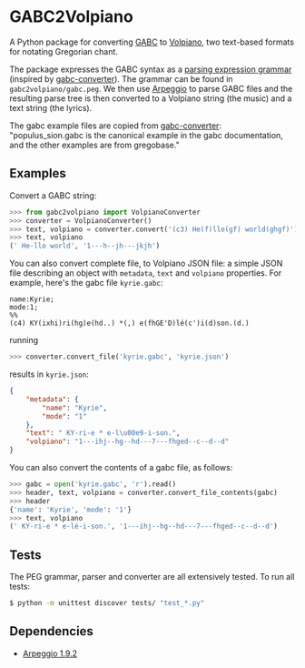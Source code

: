 GABC2Volpiano
=============

A Python package for converting 
[GABC](http://gregorio-project.github.io/gabc/index.html) 
to [Volpiano](http://www.fawe.de/volpiano/), two text-based formats for 
notating Gregorian chant.

The package expresses the GABC syntax as a [parsing expression grammar](
https://en.wikipedia.org/wiki/Parsing_expression_grammar)
(inspired by [gabc-converter](https://github.com/saybaar/gabc-converter)).
The grammar can be found in `gabc2volpiano/gabc.peg`. We then use 
[Arpeggio](http://textx.github.io/Arpeggio) to parse GABC files and the 
resulting parse tree is then converted to a Volpiano string (the music) and 
a text string (the lyrics). 

The gabc example files are copied from 
[gabc-converter](https://github.com/saybaar/gabc-converter): 
"populus_sion.gabc is the canonical example in the gabc documentation, 
and the other examples are from gregobase."

Examples
--------

Convert a GABC string:

```python
>>> from gabc2volpiano import VolpianoConverter
>>> converter = VolpianoConverter()
>>> text, volpiano = converter.convert('(c3) He(f)llo(gf) world(ghgf)')
>>> text, volpiano
(' He-llo world', '1---h--jh---jkjh')
```

You can also convert complete file, to Volpiano JSON file: a simple
JSON file describing an object with `metadata`, `text` and `volpiano`
properties. For example, here's the gabc file `kyrie.gabc`:

```gabc
name:Kyrie;
mode:1;
%%
(c4) KY(ixhi)ri(hg)e(hd..) *(,) e(fhGE'D)lé(c')i(d)son.(d.)
``` 

running

```python
>>> converter.convert_file('kyrie.gabc', 'kyrie.json')
```

results in `kyrie.json`:

```json
{
    "metadata": {
        "name": "Kyrie",
        "mode": "1"
    },
    "text": " KY-ri-e * e-l\u00e9-i-son.",
    "volpiano": "1---ihj--hg--hd---7---fhged--c--d--d"
}
```

You can also convert the contents of a gabc file, as follows:

```python
>>> gabc = open('kyrie.gabc', 'r').read()
>>> header, text, volpiano = converter.convert_file_contents(gabc)
>>> header
{'name': 'Kyrie', 'mode': '1'}
>>> text, volpiano
(' KY-ri-e * e-lé-i-son.', '1---ihj--hg--hd---7---fhged--c--d--d')
```

Tests
-----

The PEG grammar, parser and converter are all extensively tested.
To run all tests:

```bash
$ python -m unittest discover tests/ "test_*.py" 
```

Dependencies
------------

- [Arpeggio 1.9.2](http://textx.github.io/Arpeggio)
